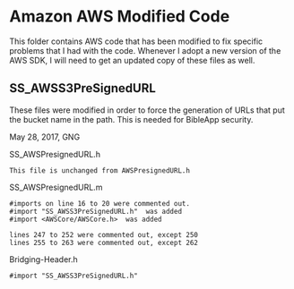 Amazon AWS Modified Code
========================

This folder contains AWS code that has been modified to fix specific problems that I had with the code.
Whenever I adopt a new version of the AWS SDK, I will need to get an updated copy of these files as well.

SS_AWSS3PreSignedURL
--------------------

These files were modified in order to force the generation of URLs that put the bucket name in the path.
This is needed for BibleApp security.

May 28, 2017, GNG

SS_AWSPresignedURL.h

	This file is unchanged from AWSPresignedURL.h
	
SS_AWSPresignedURL.m

	#imports on line 16 to 20 were commented out.
	#import "SS_AWSS3PreSignedURL.h"  was added
	#import <AWSCore/AWSCore.h>  was added
	
	lines 247 to 252 were commented out, except 250
	lines 255 to 263 were commented out, except 262
	
Bridging-Header.h

	#import "SS_AWSS3PreSignedURL.h"
